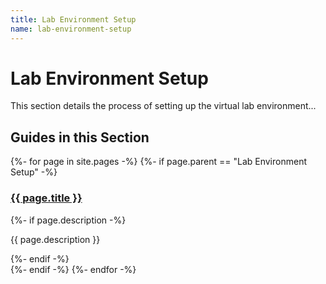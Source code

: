 ```yaml
---
title: Lab Environment Setup
name: lab-environment-setup
---
```


# Lab Environment Setup

This section details the process of setting up the virtual lab environment...

## Guides in this Section

<div class="child-page-cards">
{%- for page in site.pages -%}
  {%- if page.parent == "Lab Environment Setup" -%}
    <div class="child-card">
      <h3><a href="{{ page.url | relative_url }}">{{ page.title }}</a></h3>
      {%- if page.description -%}
        <p>{{ page.description }}</p>
      {%- endif -%}
    </div>
  {%- endif -%}
{%- endfor -%}
</div>
